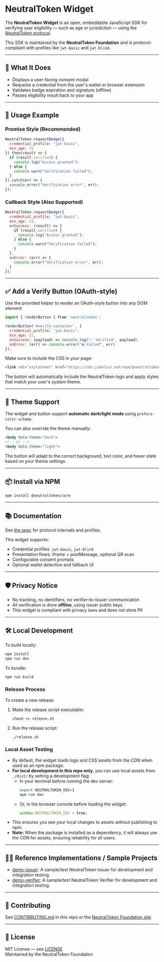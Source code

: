 # NeutralToken Widget

The **NeutralToken Widget** is an open, embeddable JavaScript SDK for verifying user eligibility — such as age or jurisdiction — using the [NeutralToken protocol](https://github.com/NeutralToken-Foundation/neutraltoken-spec).

This SDK is maintained by the **NeutralToken Foundation** and is protocol-compliant with profiles like `jwt-basic` and `jwt-blind`.

---

## 🚀 What It Does

- Displays a user-facing consent modal
- Requests a credential from the user's wallet or browser extension
- Validates badge expiration and signature (offline)
- Passes eligibility result back to your app

---

## 🧩 Usage Example

### Promise Style (Recommended)

```js
NeutralToken.requestBadge({
  credential_profile: "jwt-basic",
  min_age: 21
}).then(result => {
  if (result.verified) {
    console.log("Access granted");
  } else {
    console.warn("Verification failed");
  }
}).catch(err => {
  console.error("Verification error", err);
});
```

### Callback Style (Also Supported)

```js
NeutralToken.requestBadge({
  credential_profile: "jwt-basic",
  min_age: 21,
  onSuccess: (result) => {
    if (result.verified) {
      console.log("Access granted");
    } else {
      console.warn("Verification failed");
    }
  },
  onError: (err) => {
    console.error("Verification error", err);
  }
});
```

---

## ✅ Add a Verify Button (OAuth-style)

Use the provided helper to render an OAuth-style button into any DOM element:

```js
import { renderButton } from 'neutraltoken';

renderButton('#verify-container', {
  credential_profile: "jwt-basic",
  min_age: 21,
  onSuccess: (payload) => console.log("✅ Verified", payload),
  onError: (err) => console.error("❌ Failed", err)
});
```

Make sure to include the CSS in your page:

```html
<link rel="stylesheet" href="https://cdn.jsdelivr.net/npm/@neutraltoken/core@latest/dist/neutraltoken.css" />
```

The button will automatically include the NeutralToken logo and apply styles that match your user's system theme.

---

## 🎨 Theme Support

The widget and button support **automatic dark/light mode** using `prefers-color-scheme`.

You can also override the theme manually:

```html
<body data-theme="dark">
<!-- or -->
<body data-theme="light">
```

The button will adapt to the correct background, text color, and hover state based on your theme settings.

---

## 📦 Install via NPM

```bash
npm install @neutraltoken/core
```

---

## 📚 Documentation

See [the spec](https://github.com/neutraltoken/neutraltoken-spec) for protocol internals and profiles.

This widget supports:

- Credential profiles: `jwt-basic`, `jwt-blind`
- Presentation flows: iframe + postMessage, optional QR scan
- Configurable consent prompts
- Optional wallet detection and fallback UI

---

## 🛡 Privacy Notice

- No tracking, no identifiers, no verifier-to-issuer communication
- All verification is done **offline**, using issuer public keys
- This widget is compliant with privacy laws and does not store PII

---

## 🛠 Local Development

To build locally:

```bash
npm install
npm run dev
```

To bundle:

```bash
npm run build
```


### Release Process

To create a new release:
1. Make the release script executable:
   ```bash
   chmod +x release.sh
   ```

2. Run the release script:
   ```bash
   ./release.sh
   ```

### Local Asset Testing

- By default, the widget loads logo and CSS assets from the CDN when used as an npm package.
- **For local development in this repo only**, you can use local assets from `./dist/` by setting a development flag:
  - In your terminal before running the dev server:
    ```sh
    export NEUTRALTOKEN_DEV=1
    npm run dev
    ```
  - Or, in the browser console before loading the widget:
    ```js
    window.NEUTRALTOKEN_DEV = true;
    ```
- This ensures you see your local changes to assets without publishing to npm.
- **Note:** When the package is installed as a dependency, it will always use the CDN for assets, ensuring reliability for all users.

---

## 🧑‍💻 Reference Implementations / Sample Projects

- [demo-issuer](https://github.com/NeutralToken-Foundation/demo-issuer): A sample/test NeutralToken Issuer for development and integration testing.
- [demo-verifier](https://github.com/NeutralToken-Foundation/demo-verifier): A sample/test NeutralToken Verifier for development and integration testing.

---

## 🤝 Contributing

See [CONTRIBUTING.md](CONTRIBUTING.md) in this repo or the [NeutralToken Foundation site](https://neutraltoken.org/community).

---

## 📝 License

MIT License — see [LICENSE](LICENSE)  
Maintained by the NeutralToken Foundation
